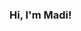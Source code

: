 ### Hi, I'm Madi!

<!--
**MadisGrid/MadisGrid** is a ✨ _special_ ✨ repository because its `README.md` (this file) appears on your GitHub profile.

I'm Software Engineer and and 3D Model Designer from Oahu, Hawaii, working in 3D Modeling and Programming. I enjoy making intuitive programs and creating 3D models in Blender for VR applications. I am persuing a Software Engineering degree and have been actively intering at NASA's Johnson Space Center to persure a career in Softare Engineering.

My experience has been interning on-site at NASA Johnson Space Center working with Projects involving NASA's Metaverse project and creating models for NASA's Virturality Simulations for testing for future mars missions. I have worked actively with Blender, Unreal Engine & Unity to create photo realistic VR Simulations.

-->
